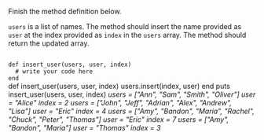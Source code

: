 Finish the method definition below.

`users` is a list of names.
The method should insert the name provided as `user` at the index provided as `index` in the `users` array.
The method should return the updated array.

<codeblock language="ruby" type="exercise" testMode="multipleInput">
<code>
def insert_user(users, user, index)
  # write your code here
end
</code>

<solution>
def insert_user(users, user, index)
  users.insert(index, user)
end
</solution>

<testcases>
<caller>
puts insert_user(users, user, index)
</caller>
<testcase>
<i>
users = ["Ann", "Sam", "Smith", "Oliver"]
user = "Alice"
index = 2
</i>
</testcase>
<testcase>
<i>
users = ["John", "Jeff", "Adrian", "Alex", "Andrew", "Lisa"]
user = "Eric"
index = 4
</i>
</testcase>
<testcase>
<i>
users = ["Amy", "Bandon", "Maria", "Rachel", "Chuck", "Peter", "Thomas"]
user = "Eric"
index = 7
</i>
</testcase>
<testcase>
<i>
users = ["Amy", "Bandon", "Maria"]
user = "Thomas"
index = 3
</i>
</testcase>
</testcases>
</codeblock>